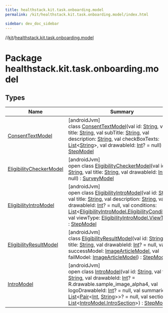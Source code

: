 ```yaml
---
title: healthstack.kit.task.onboarding.model
permalink: /kit/healthstack.kit.task.onboarding.model/index.html

sidebar: dev_doc_sidebar
---
```

//[kit](../../index.html)/[healthstack.kit.task.onboarding.model](index.html)



# Package healthstack.kit.task.onboarding.model



## Types


| Name | Summary |
|---|---|
| [ConsentTextModel](-consent-text-model/index.html) | [androidJvm]<br>class [ConsentTextModel](-consent-text-model/index.html)(val id: [String](https://kotlinlang.org/api/latest/jvm/stdlib/kotlin/-string/index.html), val title: [String](https://kotlinlang.org/api/latest/jvm/stdlib/kotlin/-string/index.html), val subTitle: [String](https://kotlinlang.org/api/latest/jvm/stdlib/kotlin/-string/index.html), val description: [String](https://kotlinlang.org/api/latest/jvm/stdlib/kotlin/-string/index.html), val checkBoxTexts: [List](https://kotlinlang.org/api/latest/jvm/stdlib/kotlin.collections/-list/index.html)&lt;[String](https://kotlinlang.org/api/latest/jvm/stdlib/kotlin/-string/index.html)&gt;, val drawableId: [Int](https://kotlinlang.org/api/latest/jvm/stdlib/kotlin/-int/index.html)? = null) : [StepModel](../healthstack.kit.task.base/-step-model/index.html) |
| [EligibilityCheckerModel](-eligibility-checker-model/index.html) | [androidJvm]<br>open class [EligibilityCheckerModel](-eligibility-checker-model/index.html)(val id: [String](https://kotlinlang.org/api/latest/jvm/stdlib/kotlin/-string/index.html), val title: [String](https://kotlinlang.org/api/latest/jvm/stdlib/kotlin/-string/index.html), val drawableId: [Int](https://kotlinlang.org/api/latest/jvm/stdlib/kotlin/-int/index.html)? = null) : [SurveyModel](../healthstack.kit.task.survey.model/-survey-model/index.html) |
| [EligibilityIntroModel](-eligibility-intro-model/index.html) | [androidJvm]<br>open class [EligibilityIntroModel](-eligibility-intro-model/index.html)(val id: [String](https://kotlinlang.org/api/latest/jvm/stdlib/kotlin/-string/index.html), val title: [String](https://kotlinlang.org/api/latest/jvm/stdlib/kotlin/-string/index.html), val description: [String](https://kotlinlang.org/api/latest/jvm/stdlib/kotlin/-string/index.html), val drawableId: [Int](https://kotlinlang.org/api/latest/jvm/stdlib/kotlin/-int/index.html)? = null, val conditions: [List](https://kotlinlang.org/api/latest/jvm/stdlib/kotlin.collections/-list/index.html)&lt;[EligibilityIntroModel.EligibilityCondition](-eligibility-intro-model/-eligibility-condition/index.html)&gt;, val viewType: [EligibilityIntroModel.ViewType](-eligibility-intro-model/-view-type/index.html)) : [StepModel](../healthstack.kit.task.base/-step-model/index.html) |
| [EligibilityResultModel](-eligibility-result-model/index.html) | [androidJvm]<br>class [EligibilityResultModel](-eligibility-result-model/index.html)(val id: [String](https://kotlinlang.org/api/latest/jvm/stdlib/kotlin/-string/index.html), val title: [String](https://kotlinlang.org/api/latest/jvm/stdlib/kotlin/-string/index.html), val drawableId: [Int](https://kotlinlang.org/api/latest/jvm/stdlib/kotlin/-int/index.html)? = null, val successModel: [ImageArticleModel](../healthstack.kit.task.base/-image-article-model/index.html), val failModel: [ImageArticleModel](../healthstack.kit.task.base/-image-article-model/index.html)) : [StepModel](../healthstack.kit.task.base/-step-model/index.html) |
| [IntroModel](-intro-model/index.html) | [androidJvm]<br>open class [IntroModel](-intro-model/index.html)(val id: [String](https://kotlinlang.org/api/latest/jvm/stdlib/kotlin/-string/index.html), val title: [String](https://kotlinlang.org/api/latest/jvm/stdlib/kotlin/-string/index.html), val drawableId: [Int](https://kotlinlang.org/api/latest/jvm/stdlib/kotlin/-int/index.html)? = R.drawable.sample_image_alpha4, val logoDrawableId: [Int](https://kotlinlang.org/api/latest/jvm/stdlib/kotlin/-int/index.html)? = null, val summaries: [List](https://kotlinlang.org/api/latest/jvm/stdlib/kotlin.collections/-list/index.html)&lt;[Pair](https://kotlinlang.org/api/latest/jvm/stdlib/kotlin/-pair/index.html)&lt;[Int](https://kotlinlang.org/api/latest/jvm/stdlib/kotlin/-int/index.html), [String](https://kotlinlang.org/api/latest/jvm/stdlib/kotlin/-string/index.html)&gt;&gt;? = null, val sections: [List](https://kotlinlang.org/api/latest/jvm/stdlib/kotlin.collections/-list/index.html)&lt;[IntroModel.IntroSection](-intro-model/-intro-section/index.html)&gt;) : [StepModel](../healthstack.kit.task.base/-step-model/index.html) |

